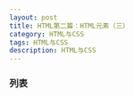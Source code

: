 ```yaml
---
layout: post
title: HTML第二篇：HTML元素（三）
category: HTML与CSS
tags: HTML与CSS
description: HTML与CSS
---  
```


### 列表


